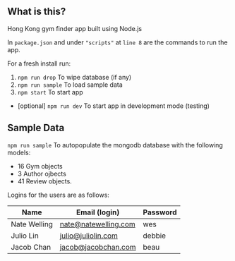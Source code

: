 ## What is this?

Hong Kong gym finder app built using Node.js

In `package.json` and under `"scripts"` at `line 8` are the commands to run the app.

For a fresh install run:
1. `npm run drop` To wipe database (if any)
2. `npm run sample` To load sample data
3. `npm start` To start app
* [optional] `npm run dev` To start app in development mode (testing)


## Sample Data
`npm run sample` To autopopulate the mongodb database with the following models:
* 16 Gym objects
* 3 Author ojbects
* 41 Review objects.

Logins for the users are as follows:

|Name|Email (login)|Password|
|---|---|---|
|Nate Welling|nate@natewelling.com|wes|
|Julio Lin|julio@juliolin.com|debbie|
|Jacob Chan|jacob@jacobchan.com|beau|


